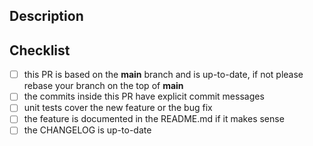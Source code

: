 ## Description
<!--- Describe your changes in detail, link the related issues -->

## Checklist
<!--- Go over all the following points, and put an `x` in all the boxes that apply. -->
- [ ] this PR is based on the **main** branch and is up-to-date, if not please rebase your branch on the top of **main**
- [ ] the commits inside this PR have explicit commit messages
- [ ] unit tests cover the new feature or the bug fix
- [ ] the feature is documented in the README.md if it makes sense
- [ ] the CHANGELOG is up-to-date
